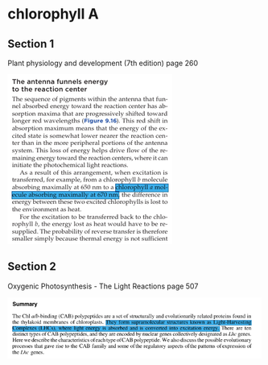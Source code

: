 # chlorophyll A

## Section 1
Plant physiology and development (7th edition) 
page 260

![Chlorophyll absorption](chlorophyll_A_absorption.png)

## Section 2
Oxygenic Photosynthesis - The Light Reactions
page 507

![Chlorophyll absorption](chlorophyll_A_absorption2.png)